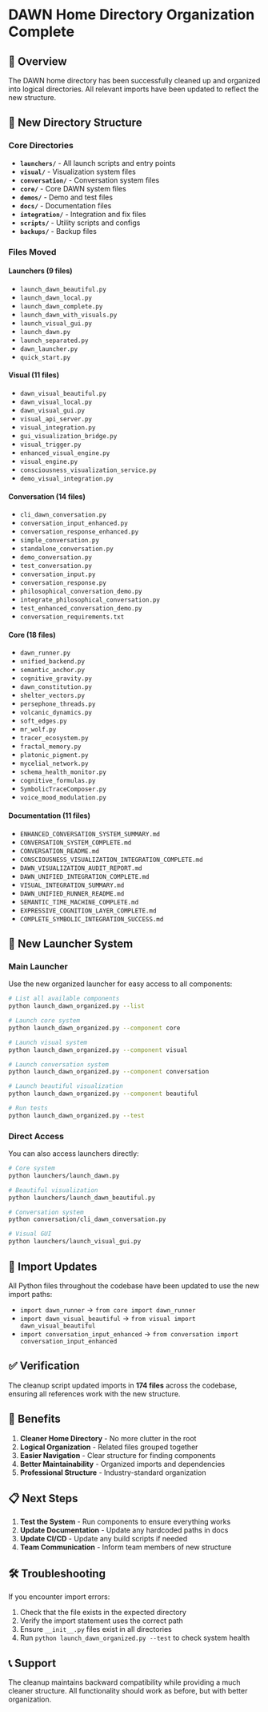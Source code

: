# DAWN Home Directory Organization Complete

## 🎯 Overview

The DAWN home directory has been successfully cleaned up and organized into logical directories. All relevant imports have been updated to reflect the new structure.

## 📁 New Directory Structure

### Core Directories
- **`launchers/`** - All launch scripts and entry points
- **`visual/`** - Visualization system files
- **`conversation/`** - Conversation system files
- **`core/`** - Core DAWN system files
- **`demos/`** - Demo and test files
- **`docs/`** - Documentation files
- **`integration/`** - Integration and fix files
- **`scripts/`** - Utility scripts and configs
- **`backups/`** - Backup files

### Files Moved

#### Launchers (9 files)
- `launch_dawn_beautiful.py`
- `launch_dawn_local.py`
- `launch_dawn_complete.py`
- `launch_dawn_with_visuals.py`
- `launch_visual_gui.py`
- `launch_dawn.py`
- `launch_separated.py`
- `dawn_launcher.py`
- `quick_start.py`

#### Visual (11 files)
- `dawn_visual_beautiful.py`
- `dawn_visual_local.py`
- `dawn_visual_gui.py`
- `visual_api_server.py`
- `visual_integration.py`
- `gui_visualization_bridge.py`
- `visual_trigger.py`
- `enhanced_visual_engine.py`
- `visual_engine.py`
- `consciousness_visualization_service.py`
- `demo_visual_integration.py`

#### Conversation (14 files)
- `cli_dawn_conversation.py`
- `conversation_input_enhanced.py`
- `conversation_response_enhanced.py`
- `simple_conversation.py`
- `standalone_conversation.py`
- `demo_conversation.py`
- `test_conversation.py`
- `conversation_input.py`
- `conversation_response.py`
- `philosophical_conversation_demo.py`
- `integrate_philosophical_conversation.py`
- `test_enhanced_conversation_demo.py`
- `conversation_requirements.txt`

#### Core (18 files)
- `dawn_runner.py`
- `unified_backend.py`
- `semantic_anchor.py`
- `cognitive_gravity.py`
- `dawn_constitution.py`
- `shelter_vectors.py`
- `persephone_threads.py`
- `volcanic_dynamics.py`
- `soft_edges.py`
- `mr_wolf.py`
- `tracer_ecosystem.py`
- `fractal_memory.py`
- `platonic_pigment.py`
- `mycelial_network.py`
- `schema_health_monitor.py`
- `cognitive_formulas.py`
- `SymbolicTraceComposer.py`
- `voice_mood_modulation.py`

#### Documentation (11 files)
- `ENHANCED_CONVERSATION_SYSTEM_SUMMARY.md`
- `CONVERSATION_SYSTEM_COMPLETE.md`
- `CONVERSATION_README.md`
- `CONSCIOUSNESS_VISUALIZATION_INTEGRATION_COMPLETE.md`
- `DAWN_VISUALIZATION_AUDIT_REPORT.md`
- `DAWN_UNIFIED_INTEGRATION_COMPLETE.md`
- `VISUAL_INTEGRATION_SUMMARY.md`
- `DAWN_UNIFIED_RUNNER_README.md`
- `SEMANTIC_TIME_MACHINE_COMPLETE.md`
- `EXPRESSIVE_COGNITION_LAYER_COMPLETE.md`
- `COMPLETE_SYMBOLIC_INTEGRATION_SUCCESS.md`

## 🚀 New Launcher System

### Main Launcher
Use the new organized launcher for easy access to all components:

```bash
# List all available components
python launch_dawn_organized.py --list

# Launch core system
python launch_dawn_organized.py --component core

# Launch visual system
python launch_dawn_organized.py --component visual

# Launch conversation system
python launch_dawn_organized.py --component conversation

# Launch beautiful visualization
python launch_dawn_organized.py --component beautiful

# Run tests
python launch_dawn_organized.py --test
```

### Direct Access
You can also access launchers directly:

```bash
# Core system
python launchers/launch_dawn.py

# Beautiful visualization
python launchers/launch_dawn_beautiful.py

# Conversation system
python conversation/cli_dawn_conversation.py

# Visual GUI
python launchers/launch_visual_gui.py
```

## 🔄 Import Updates

All Python files throughout the codebase have been updated to use the new import paths:

- `import dawn_runner` → `from core import dawn_runner`
- `import dawn_visual_beautiful` → `from visual import dawn_visual_beautiful`
- `import conversation_input_enhanced` → `from conversation import conversation_input_enhanced`

## ✅ Verification

The cleanup script updated imports in **174 files** across the codebase, ensuring all references work with the new structure.

## 🎯 Benefits

1. **Cleaner Home Directory** - No more clutter in the root
2. **Logical Organization** - Related files grouped together
3. **Easier Navigation** - Clear structure for finding components
4. **Better Maintainability** - Organized imports and dependencies
5. **Professional Structure** - Industry-standard organization

## 📋 Next Steps

1. **Test the System** - Run components to ensure everything works
2. **Update Documentation** - Update any hardcoded paths in docs
3. **Update CI/CD** - Update any build scripts if needed
4. **Team Communication** - Inform team members of new structure

## 🛠️ Troubleshooting

If you encounter import errors:

1. Check that the file exists in the expected directory
2. Verify the import statement uses the correct path
3. Ensure `__init__.py` files exist in all directories
4. Run `python launch_dawn_organized.py --test` to check system health

## 📞 Support

The cleanup maintains backward compatibility while providing a much cleaner structure. All functionality should work as before, but with better organization. 